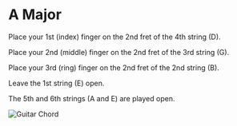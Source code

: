# A Major

Place your 1st (index) finger on the 2nd fret of the 4th string (D).

Place your 2nd (middle) finger on the 2nd fret of the 3rd string (G).

Place your 3rd (ring) finger on the 2nd fret of the 2nd string (B).

Leave the 1st string (E) open.

The 5th and 6th strings (A and E) are played open.

![Guitar Chord](https://drive.google.com/file/d/1nRzABmTElsTjj2Dl9EWpuHnoqBOH--qo/view?usp=drive_link)
